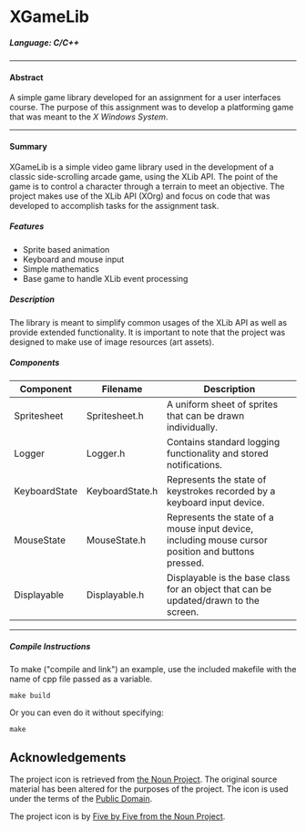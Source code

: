 # XGameLib #
##### Language: C/C++
***
#### Abstract
A simple game library developed for an assignment for a user interfaces course.  The purpose of this assignment was to develop a platforming game that was meant to the *X Windows System*.  

***
#### Summary

XGameLib is a simple video game library used in the development of a classic side-scrolling arcade game, using the XLib API.  The point of the game is to control a character through a terrain to meet an objective. The project makes use of the XLib API (XOrg) and focus on code that was developed to accomplish tasks for the assignment task.  

##### Features

* Sprite based animation
* Keyboard and mouse input
* Simple mathematics
* Base game to handle XLib event processing

##### Description
The library is meant to simplify common usages of the XLib API as well as provide extended functionality. 
It is important to note that the project was designed to make use of image resources (art assets).  

##### Components

| **Component** | **Filename**	| **Description**		 							|
| ----------|-----------| ------------- 								|
| Spritesheet   | Spritesheet.h        | A uniform sheet of sprites that can be drawn individually.    |
| Logger   | Logger.h        | Contains standard logging functionality and stored notifications.    |  
| KeyboardState   | KeyboardState.h        | Represents the state of keystrokes recorded by a keyboard input device.    |  
| MouseState   | MouseState.h        | Represents the state of a mouse input device, including mouse cursor position and buttons pressed.    |  
| Displayable   | Displayable.h        | Displayable is the base class for an object that can be updated/drawn to the screen.    |  

---

##### Compile Instructions

To make ("compile and link") an example, use the included makefile with 
the name of cpp file passed as a variable. 

	make build
	
Or you can even do it without specifying:

	make

## Acknowledgements

The project icon is retrieved from [the Noun Project](docs/icon/icon.json). The original source material has been altered for the purposes of the project. The icon is used under the terms of the [Public Domain](https://creativecommons.org/publicdomain/zero/1.0/).

The project icon is by [Five by Five from the Noun Project](https://thenounproject.com/term/startup/38246/).